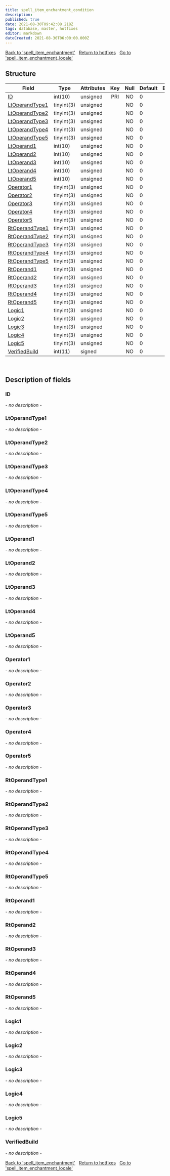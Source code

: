 ```yaml
---
title: spell_item_enchantment_condition
description: 
published: true
date: 2021-08-30T09:42:08.218Z
tags: database, master, hotfixes
editor: markdown
dateCreated: 2021-08-30T06:00:00.000Z
---
```


<a href="https://dev.trinitycore.info/en/database/master/hotfixes/spell_item_enchantment" class="mt-5 v-btn v-btn--depressed v-btn--flat v-btn--outlined theme--light v-size--default darkblue--text text--lighten-3"><span class="v-btn__content"><i aria-hidden="true" class="v-icon notranslate v-icon--left mdi mdi-arrow-left theme--light"></i><span>Back to 'spell_item_enchantment'</span></span></a>&nbsp;&nbsp;&nbsp;<a href="https://dev.trinitycore.info/en/database/master/hotfixes/home" class="mt-5 v-btn v-btn--depressed v-btn--flat v-btn--outlined theme--light v-size--default darkblue--text text--lighten-3"><span class="v-btn__content"><i aria-hidden="true" class="v-icon notranslate v-icon--left mdi mdi-home-outline theme--light"></i><span>Return to hotfixes</span></span></a>&nbsp;&nbsp;&nbsp;<a href="https://dev.trinitycore.info/en/database/master/hotfixes/spell_item_enchantment_locale" class="mt-5 v-btn v-btn--depressed v-btn--flat v-btn--outlined theme--light v-size--default darkblue--text text--lighten-3"><span class="v-btn__content"><span>Go to 'spell_item_enchantment_locale'</span><i aria-hidden="true" class="v-icon notranslate v-icon--right mdi mdi-arrow-right theme--light"></i></span></a>

## Structure

| Field | Type | Attributes | Key | Null | Default | Extra | Comment |
| --- | --- | --- | :---: | :---: | --- | --- | --- |
| [ID](#ID) | int(10) | unsigned | PRI | NO | 0 |  |  |
| [LtOperandType1](#LtOperandType1) | tinyint(3) | unsigned |  | NO | 0 |  |  |
| [LtOperandType2](#LtOperandType2) | tinyint(3) | unsigned |  | NO | 0 |  |  |
| [LtOperandType3](#LtOperandType3) | tinyint(3) | unsigned |  | NO | 0 |  |  |
| [LtOperandType4](#LtOperandType4) | tinyint(3) | unsigned |  | NO | 0 |  |  |
| [LtOperandType5](#LtOperandType5) | tinyint(3) | unsigned |  | NO | 0 |  |  |
| [LtOperand1](#LtOperand1) | int(10) | unsigned |  | NO | 0 |  |  |
| [LtOperand2](#LtOperand2) | int(10) | unsigned |  | NO | 0 |  |  |
| [LtOperand3](#LtOperand3) | int(10) | unsigned |  | NO | 0 |  |  |
| [LtOperand4](#LtOperand4) | int(10) | unsigned |  | NO | 0 |  |  |
| [LtOperand5](#LtOperand5) | int(10) | unsigned |  | NO | 0 |  |  |
| [Operator1](#Operator1) | tinyint(3) | unsigned |  | NO | 0 |  |  |
| [Operator2](#Operator2) | tinyint(3) | unsigned |  | NO | 0 |  |  |
| [Operator3](#Operator3) | tinyint(3) | unsigned |  | NO | 0 |  |  |
| [Operator4](#Operator4) | tinyint(3) | unsigned |  | NO | 0 |  |  |
| [Operator5](#Operator5) | tinyint(3) | unsigned |  | NO | 0 |  |  |
| [RtOperandType1](#RtOperandType1) | tinyint(3) | unsigned |  | NO | 0 |  |  |
| [RtOperandType2](#RtOperandType2) | tinyint(3) | unsigned |  | NO | 0 |  |  |
| [RtOperandType3](#RtOperandType3) | tinyint(3) | unsigned |  | NO | 0 |  |  |
| [RtOperandType4](#RtOperandType4) | tinyint(3) | unsigned |  | NO | 0 |  |  |
| [RtOperandType5](#RtOperandType5) | tinyint(3) | unsigned |  | NO | 0 |  |  |
| [RtOperand1](#RtOperand1) | tinyint(3) | unsigned |  | NO | 0 |  |  |
| [RtOperand2](#RtOperand2) | tinyint(3) | unsigned |  | NO | 0 |  |  |
| [RtOperand3](#RtOperand3) | tinyint(3) | unsigned |  | NO | 0 |  |  |
| [RtOperand4](#RtOperand4) | tinyint(3) | unsigned |  | NO | 0 |  |  |
| [RtOperand5](#RtOperand5) | tinyint(3) | unsigned |  | NO | 0 |  |  |
| [Logic1](#Logic1) | tinyint(3) | unsigned |  | NO | 0 |  |  |
| [Logic2](#Logic2) | tinyint(3) | unsigned |  | NO | 0 |  |  |
| [Logic3](#Logic3) | tinyint(3) | unsigned |  | NO | 0 |  |  |
| [Logic4](#Logic4) | tinyint(3) | unsigned |  | NO | 0 |  |  |
| [Logic5](#Logic5) | tinyint(3) | unsigned |  | NO | 0 |  |  |
| [VerifiedBuild](#VerifiedBuild) | int(11) | signed |  | NO | 0 |  |  |
&nbsp;
## Description of fields

### ID
*- no description -*
&nbsp;

### LtOperandType1
*- no description -*
&nbsp;

### LtOperandType2
*- no description -*
&nbsp;

### LtOperandType3
*- no description -*
&nbsp;

### LtOperandType4
*- no description -*
&nbsp;

### LtOperandType5
*- no description -*
&nbsp;

### LtOperand1
*- no description -*
&nbsp;

### LtOperand2
*- no description -*
&nbsp;

### LtOperand3
*- no description -*
&nbsp;

### LtOperand4
*- no description -*
&nbsp;

### LtOperand5
*- no description -*
&nbsp;

### Operator1
*- no description -*
&nbsp;

### Operator2
*- no description -*
&nbsp;

### Operator3
*- no description -*
&nbsp;

### Operator4
*- no description -*
&nbsp;

### Operator5
*- no description -*
&nbsp;

### RtOperandType1
*- no description -*
&nbsp;

### RtOperandType2
*- no description -*
&nbsp;

### RtOperandType3
*- no description -*
&nbsp;

### RtOperandType4
*- no description -*
&nbsp;

### RtOperandType5
*- no description -*
&nbsp;

### RtOperand1
*- no description -*
&nbsp;

### RtOperand2
*- no description -*
&nbsp;

### RtOperand3
*- no description -*
&nbsp;

### RtOperand4
*- no description -*
&nbsp;

### RtOperand5
*- no description -*
&nbsp;

### Logic1
*- no description -*
&nbsp;

### Logic2
*- no description -*
&nbsp;

### Logic3
*- no description -*
&nbsp;

### Logic4
*- no description -*
&nbsp;

### Logic5
*- no description -*
&nbsp;

### VerifiedBuild
*- no description -*
&nbsp;

<a href="https://dev.trinitycore.info/en/database/master/hotfixes/spell_item_enchantment" class="mt-5 v-btn v-btn--depressed v-btn--flat v-btn--outlined theme--light v-size--default darkblue--text text--lighten-3"><span class="v-btn__content"><i aria-hidden="true" class="v-icon notranslate v-icon--left mdi mdi-arrow-left theme--light"></i><span>Back to 'spell_item_enchantment'</span></span></a>&nbsp;&nbsp;&nbsp;<a href="https://dev.trinitycore.info/en/database/master/hotfixes/home" class="mt-5 v-btn v-btn--depressed v-btn--flat v-btn--outlined theme--light v-size--default darkblue--text text--lighten-3"><span class="v-btn__content"><i aria-hidden="true" class="v-icon notranslate v-icon--left mdi mdi-home-outline theme--light"></i><span>Return to hotfixes</span></span></a>&nbsp;&nbsp;&nbsp;<a href="https://dev.trinitycore.info/en/database/master/hotfixes/spell_item_enchantment_locale" class="mt-5 v-btn v-btn--depressed v-btn--flat v-btn--outlined theme--light v-size--default darkblue--text text--lighten-3"><span class="v-btn__content"><span>Go to 'spell_item_enchantment_locale'</span><i aria-hidden="true" class="v-icon notranslate v-icon--right mdi mdi-arrow-right theme--light"></i></span></a>

